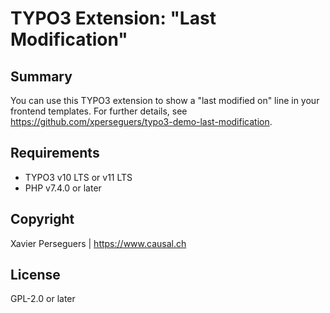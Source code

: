 # TYPO3 Extension: "Last Modification"

## Summary

You can use this TYPO3 extension to show a "last modified on" line in your frontend templates.
For further details, see <https://github.com/xperseguers/typo3-demo-last-modification>.

## Requirements

- TYPO3 v10 LTS or v11 LTS
- PHP v7.4.0 or later

## Copyright

Xavier Perseguers | <https://www.causal.ch>

## License

GPL-2.0 or later
